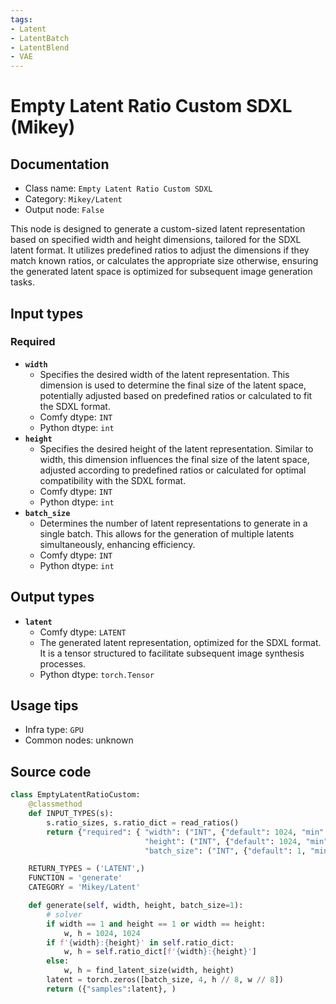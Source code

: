 ```yaml
---
tags:
- Latent
- LatentBatch
- LatentBlend
- VAE
---
```


# Empty Latent Ratio Custom SDXL (Mikey)
## Documentation
- Class name: `Empty Latent Ratio Custom SDXL`
- Category: `Mikey/Latent`
- Output node: `False`

This node is designed to generate a custom-sized latent representation based on specified width and height dimensions, tailored for the SDXL latent format. It utilizes predefined ratios to adjust the dimensions if they match known ratios, or calculates the appropriate size otherwise, ensuring the generated latent space is optimized for subsequent image generation tasks.
## Input types
### Required
- **`width`**
    - Specifies the desired width of the latent representation. This dimension is used to determine the final size of the latent space, potentially adjusted based on predefined ratios or calculated to fit the SDXL format.
    - Comfy dtype: `INT`
    - Python dtype: `int`
- **`height`**
    - Specifies the desired height of the latent representation. Similar to width, this dimension influences the final size of the latent space, adjusted according to predefined ratios or calculated for optimal compatibility with the SDXL format.
    - Comfy dtype: `INT`
    - Python dtype: `int`
- **`batch_size`**
    - Determines the number of latent representations to generate in a single batch. This allows for the generation of multiple latents simultaneously, enhancing efficiency.
    - Comfy dtype: `INT`
    - Python dtype: `int`
## Output types
- **`latent`**
    - Comfy dtype: `LATENT`
    - The generated latent representation, optimized for the SDXL format. It is a tensor structured to facilitate subsequent image synthesis processes.
    - Python dtype: `torch.Tensor`
## Usage tips
- Infra type: `GPU`
- Common nodes: unknown


## Source code
```python
class EmptyLatentRatioCustom:
    @classmethod
    def INPUT_TYPES(s):
        s.ratio_sizes, s.ratio_dict = read_ratios()
        return {"required": { "width": ("INT", {"default": 1024, "min": 1, "max": 8192, "step": 1}),
                              "height": ("INT", {"default": 1024, "min": 1, "max": 8192, "step": 1}),
                              "batch_size": ("INT", {"default": 1, "min": 1, "max": 64})}}

    RETURN_TYPES = ('LATENT',)
    FUNCTION = 'generate'
    CATEGORY = 'Mikey/Latent'

    def generate(self, width, height, batch_size=1):
        # solver
        if width == 1 and height == 1 or width == height:
            w, h = 1024, 1024
        if f'{width}:{height}' in self.ratio_dict:
            w, h = self.ratio_dict[f'{width}:{height}']
        else:
            w, h = find_latent_size(width, height)
        latent = torch.zeros([batch_size, 4, h // 8, w // 8])
        return ({"samples":latent}, )

```
